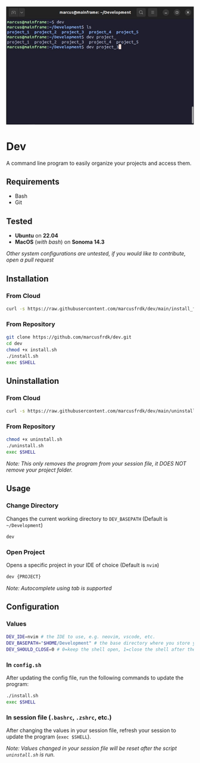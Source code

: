 ![Hero](./hero.jpg)

# Dev

A command line program to easily organize your projects and access them.

## Requirements

- Bash
- Git

## Tested

- **Ubuntu** on **22.04**
- **MacOS** (_with bash_) on **Sonoma 14.3**

_Other system configurations are untested, if you would like to contribute, open a pull request_

## Installation

### From Cloud

```bash
curl -s https://raw.githubusercontent.com/marcusfrdk/dev/main/install_from_cloud.sh | bash
```

### From Repository

```bash
git clone https://github.com/marcusfrdk/dev.git
cd dev
chmod +x install.sh
./install.sh
exec $SHELL
```

## Uninstallation

### From Cloud

```bash
curl -s https://raw.githubusercontent.com/marcusfrdk/dev/main/uninstall_from_cloud.sh | bash
```

### From Repository

```bash
chmod +x uninstall.sh
./uninstall.sh
exec $SHELL
```

_Note: This only removes the program from your session file, it DOES NOT remove your project folder._

## Usage

### Change Directory

Changes the current working directory to `DEV_BASEPATH` (Default is `~/Development`)

```bash
dev
```

### Open Project

Opens a specific project in your IDE of choice (Default is `nvim`)

```bash
dev {PROJECT}
```

_Note: Autocomplete using tab is supported_

## Configuration

### Values

```bash
DEV_IDE=nvim # the IDE to use, e.g. neovim, vscode, etc.
DEV_BASEPATH="$HOME/Development" # the base directory where you store your projects.
DEV_SHOULD_CLOSE=0 # 0=keep the shell open, 1=close the shell after the IDE process exits.
```

### In `config.sh`

After updating the config file, run the following commands to update the program:

```bash
./install.sh
exec $SHELL
```

### In session file (`.bashrc`, `.zshrc`, etc.)

After changing the values in your session file, refresh your session to update the program (`exec $SHELL`).

_Note: Values changed in your session file will be reset after the script `uninstall.sh` is run._
